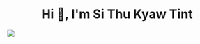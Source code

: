 <h1 align="center">Hi 👋, I'm Si Thu Kyaw Tint</h1>
<img src="https://media2.giphy.com/media/1fYi7IQLtBuRm2nPNo/200w.gif" align="center">


